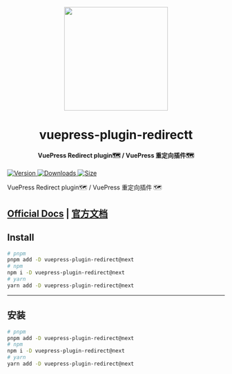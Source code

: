 <!-- markdownlint-disable -->
<p align="center">
  <img width="240" src="https://plugin-pwa2.vuejs.vuepress/logo.svg" style="text-align: center;">
</p>
<h1 align="center">vuepress-plugin-redirectt</h1>
<h4 align="center">VuePress Redirect plugin🗺️ / VuePress 重定向插件🗺️</h4>

[![Version](https://img.shields.io/npm/v/vuepress-plugin-redirect/next.svg?style=flat-square&logo=npm) ![Downloads](https://img.shields.io/npm/dm/vuepress-plugin-redirect.svg?style=flat-square&logo=npm) ![Size](https://img.shields.io/bundlephobia/min/vuepress-plugin-redirect?style=flat-square&logo=npm)](https://www.npmjs.com/package/vuepress-plugin-redirect)

<!-- markdownlint-restore -->

VuePress Redirect plugin🗺️ / VuePress 重定向插件 🗺️

## [Official Docs](https://plugin-pwa2.vuejs.vuepress/) | [官方文档](https://plugin-redirect.vuejs.vuepress/zh/)

## Install

```bash
# pnpm
pnpm add -D vuepress-plugin-redirect@next
# npm
npm i -D vuepress-plugin-redirect@next
# yarn
yarn add -D vuepress-plugin-redirect@next
```

---

## 安装

```bash
# pnpm
pnpm add -D vuepress-plugin-redirect@next
# npm
npm i -D vuepress-plugin-redirect@next
# yarn
yarn add -D vuepress-plugin-redirect@next
```
